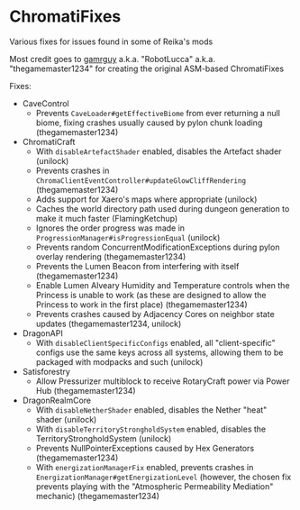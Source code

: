 # ChromatiFixes

Various fixes for issues found in some of Reika's mods

Most credit goes to [gamrguy](https://github.com/gamrguy) a.k.a. "RobotLucca" a.k.a. "thegamemaster1234" for creating the original ASM-based ChromatiFixes

Fixes:
- CaveControl
  - Prevents `CaveLoader#getEffectiveBiome` from ever returning a null biome, fixing crashes usually caused by pylon chunk loading (thegamemaster1234)
- ChromatiCraft
  - With `disableArtefactShader` enabled, disables the Artefact shader (unilock)
  - Prevents crashes in `ChromaClientEventController#updateGlowCliffRendering` (thegamemaster1234)
  - Adds support for Xaero's maps where appropriate (unilock)
  - Caches the world directory path used during dungeon generation to make it much faster (FlamingKetchup)
  - Ignores the order progress was made in `ProgressionManager#isProgressionEqual` (unilock)
  - Prevents random ConcurrentModificationExceptions during pylon overlay rendering (thegamemaster1234)
  - Prevents the Lumen Beacon from interfering with itself (thegamemaster1234)
  - Enable Lumen Alveary Humidity and Temperature controls when the Princess is unable to work (as these are designed to allow the Princess to work in the first place) (thegamemaster1234)
  - Prevents crashes caused by Adjacency Cores on neighbor state updates (thegamemaster1234, unilock)
- DragonAPI
  - With `disableClientSpecificConfigs` enabled, all "client-specific" configs use the same keys across all systems, allowing them to be packaged with modpacks and such (unilock)
- Satisforestry
  - Allow Pressurizer multiblock to receive RotaryCraft power via Power Hub (thegamemaster1234)
- DragonRealmCore
  - With `disableNetherShader` enabled, disables the Nether "heat" shader (unilock)
  - With `disableTerritoryStrongholdSystem` enabled, disables the TerritoryStrongholdSystem (unilock)
  - Prevents NullPointerExceptions caused by Hex Generators (thegamemaster1234)
  - With `energizationManagerFix` enabled, prevents crashes in `EnergizationManager#getEnergizationLevel` (however, the chosen fix prevents playing with the "Atmospheric Permeability Mediation" mechanic) (thegamemaster1234)
